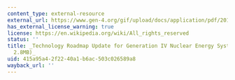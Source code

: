 ```yaml
---
content_type: external-resource
external_url: https://www.gen-4.org/gif/upload/docs/application/pdf/2014-03/gif-tru2014.pdf
has_external_license_warning: true
license: https://en.wikipedia.org/wiki/All_rights_reserved
status: ''
title: _Technology Roadmap Update for Generation IV Nuclear Energy Systems (PDF -
  2.8MB)_
uid: 415a95a4-2f22-40a1-b6ac-503c026589a8
wayback_url: ''
---
```


